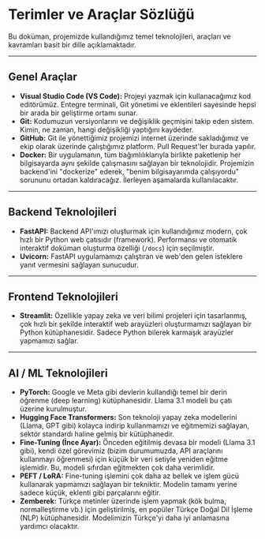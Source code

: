 # Terimler ve Araçlar Sözlüğü

Bu doküman, projemizde kullandığımız temel teknolojileri, araçları ve kavramları basit bir dille açıklamaktadır.

---

## Genel Araçlar

*   **Visual Studio Code (VS Code):** Projeyi yazmak için kullanacağımız kod editörümüz. Entegre terminali, Git yönetimi ve eklentileri sayesinde hepsi bir arada bir geliştirme ortamı sunar.
*   **Git:** Kodumuzun versiyonlarını ve değişiklik geçmişini takip eden sistem. Kimin, ne zaman, hangi değişikliği yaptığını kaydeder.
*   **GitHub:** Git ile yönettiğimiz projemizi internet üzerinde sakladığımız ve ekip olarak üzerinde çalıştığımız platform. Pull Request'ler burada yapılır.
*   **Docker:** Bir uygulamanın, tüm bağımlılıklarıyla birlikte paketlenip her bilgisayarda aynı şekilde çalışmasını sağlayan bir teknolojidir. Projemizin backend'ini "dockerize" ederek, "benim bilgisayarımda çalışıyordu" sorununu ortadan kaldıracağız. İlerleyen aşamalarda kullanılacaktır.

---

## Backend Teknolojileri

*   **FastAPI:** Backend API'ımızı oluşturmak için kullandığımız modern, çok hızlı bir Python web çatısıdır (framework). Performansı ve otomatik interaktif doküman oluşturma özelliği (`/docs`) için seçilmiştir.
*   **Uvicorn:** FastAPI uygulamamızı çalıştıran ve web'den gelen isteklere yanıt vermesini sağlayan sunucudur.

---

## Frontend Teknolojileri

*   **Streamlit:** Özellikle yapay zeka ve veri bilimi projeleri için tasarlanmış, çok hızlı bir şekilde interaktif web arayüzleri oluşturmamızı sağlayan bir Python kütüphanesidir. Sadece Python bilerek karmaşık arayüzler yapmamızı sağlar.

---

## AI / ML Teknolojileri

*   **PyTorch:** Google ve Meta gibi devlerin kullandığı temel bir derin öğrenme (deep learning) kütüphanesidir. Llama 3.1 modeli bu çatı üzerine kurulmuştur.
*   **Hugging Face Transformers:** Son teknoloji yapay zeka modellerini (Llama, GPT gibi) kolayca indirip kullanmamızı ve eğitmemizi sağlayan, sektör standardı haline gelmiş bir kütüphanedir.
*   **Fine-Tuning (İnce Ayar):** Önceden eğitilmiş devasa bir modeli (Llama 3.1 gibi), kendi özel görevimiz (bizim durumumuzda, API araçlarını kullanmayı öğrenmesi) için küçük bir veri setiyle yeniden eğitme işlemidir. Bu, modeli sıfırdan eğitmekten çok daha verimlidir.
*   **PEFT / LoRA:** Fine-tuning işlemini çok daha az bellek ve işlem gücü kullanarak yapmamızı sağlayan bir tekniktir. Modelin tamamı yerine sadece küçük, eklenti gibi parçalarını eğitir.
*   **Zemberek:** Türkçe metinler üzerinde işlem yapmak (kök bulma, normalleştirme vb.) için geliştirilmiş, en popüler Türkçe Doğal Dil İşleme (NLP) kütüphanesidir. Modelimizin Türkçe'yi daha iyi anlamasına yardımcı olacaktır. 